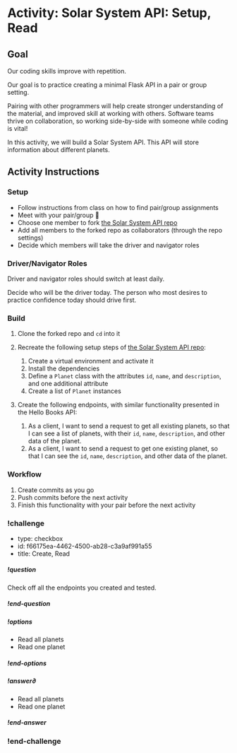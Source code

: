 # Activity: Solar System API: Setup, Read

## Goal

Our coding skills improve with repetition.

Our goal is to practice creating a minimal Flask API in a pair or group setting.

Pairing with other programmers will help create stronger understanding of the material, and improved skill at working with others. Software teams thrive on collaboration, so working side-by-side with someone while coding is vital!

In this activity, we will build a Solar System API. This API will store information about different planets.

## Activity Instructions

### Setup

- Follow instructions from class on how to find pair/group assignments
- Meet with your pair/group 👋
- Choose one member to fork [the Solar System API repo](https://github.com/AdaGold/solar-system-api)
- Add all members to the forked repo as collaborators (through the repo settings)
- Decide which members will take the driver and navigator roles

### Driver/Navigator Roles

Driver and navigator roles should switch at least daily.

Decide who will be the driver today. The person who most desires to practice confidence today should drive first.

### Build

1. Clone the forked repo and `cd` into it
1. Recreate the following setup steps of [the Solar System API repo](https://github.com/AdaGold/solar-system-api):
   1. Create a virtual environment and activate it
   1. Install the dependencies
   1. Define a `Planet` class with the attributes `id`, `name`, and `description`, and one additional attribute
   1. Create a list of `Planet` instances

1. Create the following endpoints, with similar functionality presented in the Hello Books API:
   1. As a client, I want to send a request to get all existing planets, so that I can see a list of planets, with their `id`, `name`, `description`, and other data of the planet.
   1. As a client, I want to send a request to get one existing planet, so that I can see the `id`, `name`, `description`, and other data of the planet.

### Workflow

1. Create commits as you go
1. Push commits before the next activity
1. Finish this functionality with your pair before the next activity

<!-- prettier-ignore-start -->
### !challenge
* type: checkbox
* id: f66175ea-4462-4500-ab28-c3a9af991a55
* title: Create, Read
##### !question

Check off all the endpoints you created and tested.

##### !end-question
##### !options

* Read all planets
* Read one planet

##### !end-options
##### !answer∂

* Read all planets
* Read one planet

##### !end-answer
### !end-challenge
<!-- prettier-ignore-end -->
